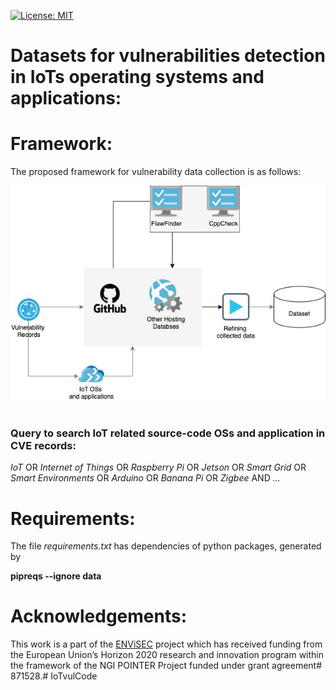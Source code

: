 [![License: MIT](https://img.shields.io/badge/License-MIT-yellow.svg)](https://opensource.org/licenses/MIT)

# Datasets for vulnerabilities detection in IoTs operating systems and applications:


# Framework:
The proposed framework for vulnerability data collection is as follows:

![framework](figure/framework.jpg?raw=true "The proposed framework for vulnerability data collection")

#
### Query to search IoT related source-code OSs and application in CVE records:

_IoT_  OR _Internet of Things_ OR _Raspberry Pi_ OR  _Jetson_ OR _Smart Grid_ OR _Smart Environments_ 
OR _Arduino_ OR _Banana Pi_ OR _Zigbee_
AND
_..._


# Requirements:
The file _requirements.txt_ has dependencies of python packages, generated by

__pipreqs --ignore data__


# Acknowledgements:
This work is a part of the [ENViSEC](https://smartseclab.com/envisec/) project which has received funding from the‌ European Union’s Horizon 2020 research and innovation program within the framework of the NGI POINTER Project funded under grant agreement# 871528.# IoTvulCode
